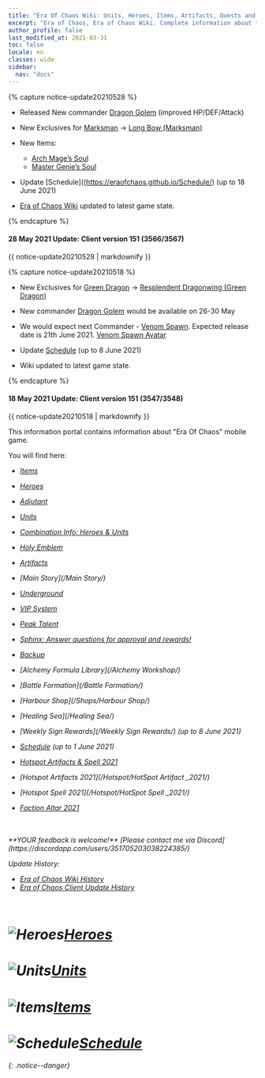 ```yaml
---
title: "Era Of Chaos Wiki: Units, Heroes, Items, Artifacts, Quests and more"
excerpt: "Era of Chaos, Era of Chaos Wiki. Complete information about the Era Of Chaos: Units, Heroes, Items, Artifacts, Quests and more. Be strongest player with us. Information about future updates and events."
author_profile: false
last_modified_at: 2021-03-31
toc: false
locale: en
classes: wide
sidebar:
  nav: "docs"
---
```



{% capture notice-update20210528 %}
* Released New commander [Dragon Golem](https://eraofchaos.github.io/units/Dragon%20Golem/) (improved HP/DEF/Attack)

* New Exclusives for [Marksman](https://eraofchaos.github.io/units/Marksman/) -> [Long Bow (Marksman)](https://eraofchaos.github.io/Exclusive/Marksman%20Long%20Bow/)

* New Items:
  * [Arch Mage’s Soul](https://eraofchaos.github.io/Items/con_2153/)
  * [Master Genie’s Soul](https://eraofchaos.github.io/Items/con_2154/)


* Update [Schedule]((https://eraofchaos.github.io/Schedule/) (up to 18 June 2021)

* [Era of Chaos Wiki](https://eraofchaos.github.io/) updated to latest game state. 

{% endcapture %}

<div class="notice--danger">
  <h4 class="no_toc">28 May 2021 Update: Client version 151 (3566/3567)</h4>
  {{ notice-update20210528 | markdownify }}
</div>


{% capture notice-update20210518 %}

* New Exclusives for [Green Dragon](https://eraofchaos.github.io/units/Green%20Dragon/) -> [Resplendent Dragonwing (Green Dragon)](https://eraofchaos.github.io/Exclusive/Green%20Dragon%20Resplendent%20Dragonwing/)

* New commander [Dragon Golem](https://eraofchaos.github.io/units/Dragon%20Golem/) would be available on 26-30 May

* We would expect next Commander - [Venom Spawn](https://eraofchaos.github.io/units/Venom%20Spawn/). Expected release date is 21th June 2021. [Venom Spawn Avatar](https://eraofchaos.github.io/Items/con_2152/)

* Update [Schedule](/Schedule/) (up to 8 June 2021)

* Wiki updated to latest game state. 

{% endcapture %}

<div class="notice--danger">
  <h4 class="no_toc">18 May 2021 Update: Client version 151 (3547/3548)</h4>
  {{ notice-update20210518 | markdownify }}
</div>



This information portal contains information about "Era Of Chaos" mobile game.

You will find here:
* <i class="fas fa-gavel"/> [Items](/Items/)
* <i class="fas fa-chess-king"/>  [Heroes](/heroes/)
* <i class="fas fa-mask"/>  [Adjutant](/heroes/Adjutants/)
* <i class="fab fa-optin-monster"/>  [Units](/units/)
* <i class="fas fa-fist-raised"/> [Combination Info: Heroes & Units](/combination/)
* <i class="fas fa-atom"/>  [Holy Emblem](/Emblem/)
* <i class="fas fa-hand-sparkles"/>  [Artifacts](/artifacts/)

* <i class="fas fa-poo-storm"/> [Main Story](/Main Story/)
* <i class="fas fa-door-open"/> [Underground](/Underground/)
* <i class="fas fa-crown"/> [VIP System](/VIP/)
* <i class="fab fa-think-peaks"/> [Peak Talent](/PeakTalent/)

* <i class="fas fa-question-circle"/>  [Sphinx: Answer questions for approval and rewards!](/sphinx/)

* <i class="fas fa-hat-cowboy-side"/>  [Backup](/Backup/)
* <i class="fas fa-place-of-worship"/>  [Alchemy Formula Library](/Alchemy Workshop/)
* <i class="fab fa-battle-net"/> [Battle Formation](/Battle Formation/)
* <i class="fas fa-store-alt"/>  [Harbour Shop](/Shops/Harbour Shop/)
* <i class="fas fa-water"/>  [Healing Sea](/Healing Sea/)

* <i class="fas fa-business-time"/>  [Weekly Sign Rewards](/Weekly Sign Rewards/) (up to 8 June 2021)
* <i class="fas fa-calendar-alt"/>  [Schedule](/Schedule/) (up to 1 June 2021)
* <i class="fas fa-calendar-day"/> [Hotspot Artifacts & Spell 2021](/Hotspot/)
* <i class="fas fa-calendar-day"/> [Hotspot Artifacts 2021](/Hotspot/HotSpot Artifact _2021/)
* <i class="fas fa-calendar-day"/> [Hotspot Spell 2021](/Hotspot/HotSpot Spell _2021/)
* <i class="fas fa-calendar-day"/> [Faction Altar 2021](https://eraofchaos.github.io/FactionAltar/)



<br/>
<br/>
**YOUR feedback is welcome!**
[Please contact me via Discord](https://discordapp.com/users/351705203038224385/)

<!--
### <i class="fas fa-place-of-worship"/>  Guild
### <i class="fas fa-store"/>  Stores
### <i class="fas fa-chess"/>  Auto Chess
### <i class="fas fa-cogs"/> War Maschines
-->


Update History:

* [Era of Chaos Wiki History](/Era_Of_Chaos_Wiki_History.html)  
* [Era of Chaos Client Update History](/Era_Of_Chaos_Client_Update_History.html)

<br/>
<h1> <img src="/images/heroes.jpg" alt="Heroes"/><a href="/heroes/" hreflang="en">Heroes</a> </h1>
<h1> <img src="/images/units.jpg" alt="Units"/><a href="/units/" hreflang="en">Units</a> </h1>
<h1> <img src="/images/items.png" alt="Items"/><a href="/Items/" hreflang="en">Items</a> </h1>
<h1> <img src="/images/schedule.png" alt="Schedule"/><a href="/Schedule/" hreflang="en">Schedule</a> </h1>

{: .notice--danger}
